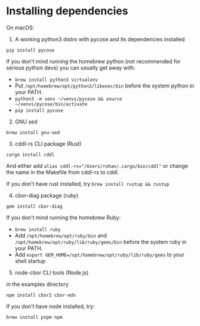 # Installing dependencies

On macOS:

1. A working python3 distro with pycose and its dependencies installed

```
pip install pycose
```

If you don't mind running the homebrew python (not recommended for serious python devs) you can usually get away with:

- `brew install python3 virtualenv`
- Put `/opt/homebrew/opt/python3/libexec/bin` before the system python in your PATH.
- `python3 -m venv ~/venvs/pycose && source ~/venvs/pycose/bin/activate`
- `pip install pycose`

2. GNU sed

```
brew install gnu-sed
```

3. cddl-rs CLI package (Rust)

```
cargo install cddl
```

And either add `alias cddl-rs="/Users/rohan/.cargo/bin/cddl"` or change the name in the Makefile from cddl-rs to cddl.

If you don't have rust installed, try `brew install rustup && rustup`

4. cbor-diag package (ruby)

```
gem install cbor-diag 
```

If you don't mind running the homebrew Ruby:

- `brew install ruby`
- Add `/opt/homebrew/opt/ruby/bin` and `/opt/homebrew/opt/ruby/lib/ruby/gems/bin` before the system ruby in your PATH.
- Add `export GEM_HOME=/opt/homebrew/opt/ruby/lib/ruby/gems` to your shell startup

5. node-cbor CLI tools (Node.js)

in the examples directory

```
npm install cbor2 cbor-edn
```

If you don't have node installed, try:

```
brew install pnpm npm
```
